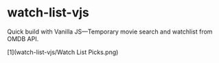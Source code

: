 # watch-list-vjs
Quick build with Vanilla JS—Temporary movie search and watchlist from OMDB API.

[1](watch-list-vjs/Watch List Picks.png)
